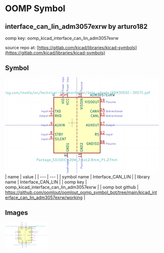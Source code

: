 # OOMP Symbol  
## interface_can_lin_adm3057exrw  by arturo182  
  
oomp key: oomp_kicad_interface_can_lin_adm3057exrw  
  
source repo at: [https://gitlab.com/kicad/libraries/kicad-symbols](https://gitlab.com/kicad/libraries/kicad-symbols)  
## Symbol  
  
[![working.png](working_600.png)](working.png)  
| name | value | 
| --- | --- | 
| symbol name | Interface_CAN_LIN | 
| library name | Interface_CAN_LIN | 
| oomp key | oomp_kicad_interface_can_lin_adm3057exrw | 
| oomp bot github | https://github.com/oomlout/oomlout_oomp_symbol_bot/tree/main/kicad_interface_can_lin_adm3057exrw/working | 
## Images  
  
[![working.png](working_140.png)](working.png)  
